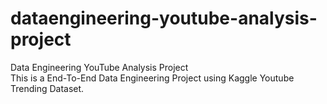 # dataengineering-youtube-analysis-project
Data Engineering YouTube Analysis Project  
This is a End-To-End Data Engineering Project using Kaggle Youtube Trending Dataset.
